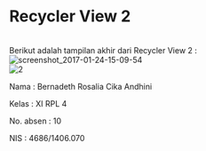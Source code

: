 # Recycler View 2
<br> Berikut adalah tampilan akhir dari Recycler View 2 :
<br>
![screenshot_2017-01-24-15-09-54](https://cloud.githubusercontent.com/assets/22133514/22239185/d596794e-e247-11e6-8d16-e2706a8e6fea.png)
<br>
![2](https://cloud.githubusercontent.com/assets/22133514/21772369/97660292-d6bd-11e6-8bc7-887e55471e44.jpeg)
<br>
<p> Nama : Bernadeth Rosalia Cika Andhini</p>
<p> Kelas : XI RPL 4</p>
<p> No. absen : 10</p>
<p> NIS : 4686/1406.070 </p>

